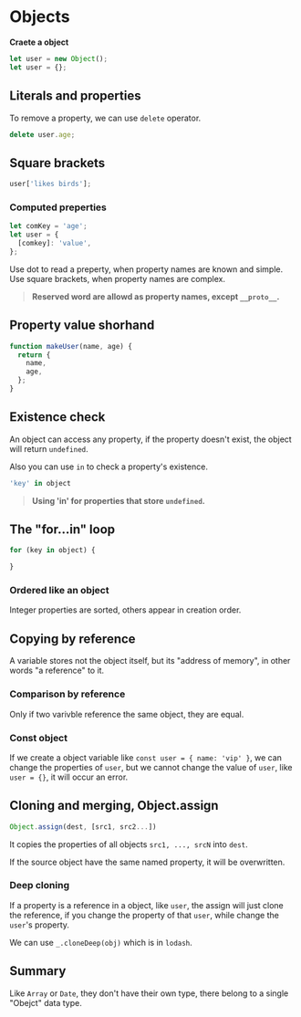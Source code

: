 # Objects

__Craete a object__
```js
let user = new Object();
let user = {};
```

## Literals and properties

To remove a property, we can use `delete` operator.

```js
delete user.age;
```

## Square brackets

```js
user['likes birds'];
```

### Computed preperties

```js
let comKey = 'age';
let user = {
  [comkey]: 'value',
};
```

Use dot to read a preperty, when property names are known and simple. Use square brackets, when property names are complex.

> __Reserved word are allowd as property names, except `__proto__`.__

## Property value shorhand

```js
function makeUser(name, age) {
  return {
    name,
    age,
  };
}
```

## Existence check

An object can access any property, if the property doesn't exist, the object will return `undefined`.

Also you can use `in` to check a property's existence.

```js
'key' in object
```

> __Using 'in' for properties that store `undefined`.__

## The "for...in" loop

```js
for (key in object) {

}
```

### Ordered like an object

Integer properties are sorted, others appear in creation order.

## Copying by reference

A variable stores not the object itself, but its "address of memory", in other words "a reference" to it.

### Comparison by reference

Only if two varivble reference the same object, they are equal.

### Const object

If we create a object variable like `const user = { name: 'vip' }`, we can change the properties of `user`, but we cannot change the value of `user`, like `user = {}`, it will occur an error.

## Cloning and merging, Object.assign

```js
Object.assign(dest, [src1, src2...])
```

It copies the properties of all objects `src1, ..., srcN` into `dest`.

If the source object have the same named property, it will be overwritten.

### Deep cloning 

If a property is a reference in a object, like `user`, the assign will just clone the reference, if you change the property of that `user`, while change the `user`'s property.

We can use `_.cloneDeep(obj)` which is in `lodash`.

## Summary

Like `Array` or `Date`, they don't have their own type, there belong to a single "Obejct" data type.
